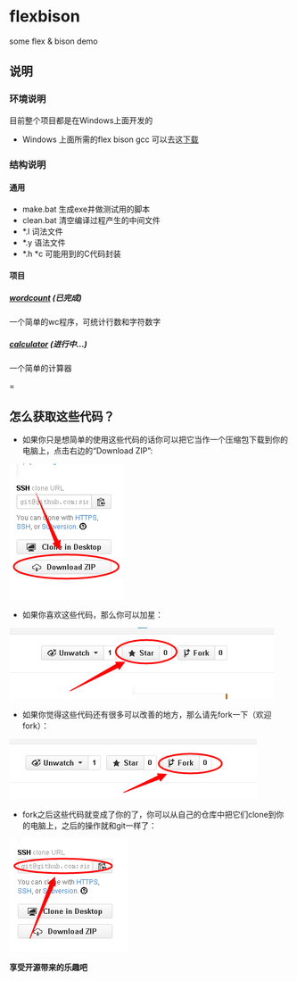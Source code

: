 #  flexbison

some flex &amp; bison demo

## 说明

### 环境说明

目前整个项目都是在Windows上面开发的

* Windows 上面所需的flex bison gcc 可以去这[下载](http://pan.baidu.com/s/1hqHt4OG)

### 结构说明

#### 通用
* make.bat 生成exe并做测试用的脚本
* clean.bat 清空编译过程产生的中间文件
* *.l 词法文件
* *.y 语法文件
* *.h *c 可能用到的C代码封装

#### 项目

##### [wordcount](/sintrb/flexbison/tree/master/wordcount) (已完成)

一个简单的wc程序，可统计行数和字符数字

##### [calculator](/sintrb/flexbison/tree/master/calculator) (进行中...)

一个简单的计算器

=

## 怎么获取这些代码？

* 如果你只是想简单的使用这些代码的话你可以把它当作一个压缩包下载到你的电脑上，点击右边的“Download ZIP”:

![image](https://raw.githubusercontent.com/sintrb/forgithub/master/img/screenshots/githubdownloadzip.png)


* 如果你喜欢这些代码，那么你可以加星：

![image](https://raw.githubusercontent.com/sintrb/forgithub/master/img/screenshots/githubstart.png)

* 如果你觉得这些代码还有很多可以改善的地方，那么请先fork一下（欢迎fork）：

![image](https://raw.githubusercontent.com/sintrb/forgithub/master/img/screenshots/githubfork.png)

* fork之后这些代码就变成了你的了，你可以从自己的仓库中把它们clone到你的电脑上，之后的操作就和git一样了：

![image](https://raw.githubusercontent.com/sintrb/forgithub/master/img/screenshots/githubsshclone.png)

**享受开源带来的乐趣吧**


